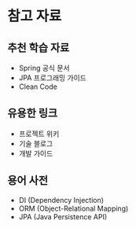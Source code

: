 # 참고 자료

## 추천 학습 자료
- Spring 공식 문서
- JPA 프로그래밍 가이드
- Clean Code

## 유용한 링크
- 프로젝트 위키
- 기술 블로그
- 개발 가이드

## 용어 사전
- DI (Dependency Injection)
- ORM (Object-Relational Mapping)
- JPA (Java Persistence API) 